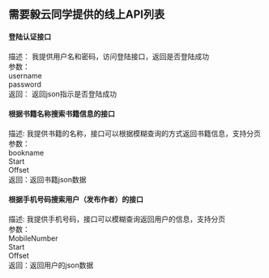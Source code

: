 ## 需要毅云同学提供的线上API列表

#### 登陆认证接口
描述： 我提供用户名和密码，访问登陆接口，返回是否登陆成功  
参数：  
    username  
    password  
返回： 返回json指示是否登陆成功

#### 根据书籍名称搜索书籍信息的接口  
描述: 我提供书籍的名称，接口可以根据模糊查询的方式返回书籍信息，支持分页  
参数：  
    bookname  
    Start  
    Offset   
返回：返回书籍json数据

#### 根据手机号码搜索用户（发布作者）的接口  
描述: 我提供手机号码，接口可以模糊查询返回用户的信息，支持分页  
参数：  
    MobileNumber  
    Start  
    Offset  
返回：返回用户的json数据
